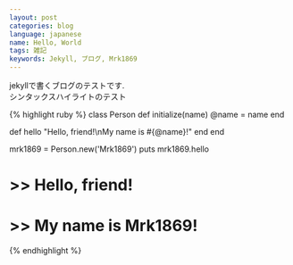 ```yaml
---
layout: post
categories: blog
language: japanese
name: Hello, World
tags: 雑記
keywords: Jekyll, ブログ, Mrk1869
---
```


jekyllで書くブログのテストです.<br>
シンタックスハイライトのテスト

{% highlight ruby %}
class Person
  def initialize(name)
      @name = name
  end

  def hello
      "Hello, friend!\nMy name is #{@name}!"
  end
end

mrk1869 = Person.new('Mrk1869')
puts mrk1869.hello

# >> Hello, friend!
# >> My name is Mrk1869!
{% endhighlight %}
